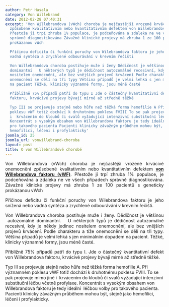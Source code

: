 ```yaml
---
author: Petr Hasala
category: Von Willebrand
date: 2012-02-28 07:40:31
excerpt: 'Von Willebrandova (vWch) choroba je nejčastější vrozené krvácivé onemocnění
  způsobené kvalitativním nebo kvantitativním defektem von Willebrandova faktoru (vWF)
  Přestože jí trpí zhruba 1% populace, je podceňována a zdaleka ne ve všech případech
  správně diagnostikována Závažné klinické projevy má zhruba 1 ze 100 pacientů s geneticky
  prokázanou vWch

  Příčinou deficitu či funkční poruchy von Wilebrandova faktoru je jeho snížená nebo
  vadná syntéza a zrychlené odbourávání v krevním řečišti

  Von Willebrandova choroba postihuje muže i ženy Dědičnost je většinou  autozomálně
  dominantní   U některých typů je dědičnost autozomálně recesivní, kdy je někdy jedinec
  nositelem onemocnění, ale bez vnějších projevů krvácení Podle charakteru a tíže
  onemocnění se dělí na tři typy Většina případů je velmi lehká s jen minimálním dopadem
  na pacient Těžké, klinicky významné formy, jsou méně časté

  Přibližně 75% případů patří do typu I Jde o částečný kvantitativní defekt von Willebrandova
  faktoru, krvácivé projevy bývají mírné až středně těžké

  Typ III se projevuje stejně nebo hůře než těžká forma hemofilie A Při významném
  poklesu vWF totiž dochází k druhotnému poklesu FVIII To se pak projevuje mimo jiné
  i  krvácením do kloubů či svalů vyžadující intenzivní substituční léčbu včetně profylaxe
  Koncentrát s vysokým obsahem von Willebrandova faktoru je tedy ideální  léčbou volby
  pro takového pacienta Pacienti klinicky závažným průběhem mohou být, stejně jako
  hemofilici, léčeni i profylakticky'
joomla_id: 25
joomla_url: vonwillebrand-choroba
layout: post
title: O von Willebrandově chorobě
---
```


<p style="text-align: justify;">Von Willebrandova (vWch) choroba je nejčastější vrozené krvácivé onemocnění způsobené kvalitativním nebo kvantitativním defektem <strong><a href="http://cs.wikipedia.org/wiki/Von_Willebrand%C5%AFv_faktor" target="_blank" title="von Willebrandův faktor">von Willebrandova faktoru (vWF)</a></strong>. Přestože jí trpí zhruba 1% populace, je podceňována a zdaleka ne ve všech případech správně diagnostikována. Závažné klinické projevy má zhruba 1 ze 100 pacientů s geneticky prokázanou vWch</p>
<p style="text-align: justify;">Příčinou deficitu či funkční poruchy von Wilebrandova faktoru je jeho snížená nebo vadná syntéza a zrychlené odbourávání v krevním řečišti.</p>
<p style="text-align: justify;">Von Willebrandova choroba postihuje muže i ženy. Dědičnost je většinou  autozomálně dominantní.   U některých typů je dědičnost autozomálně recesivní, kdy je někdy jedinec nositelem onemocnění, ale bez vnějších projevů krvácení. Podle charakteru a tíže onemocnění se dělí na tři typy. Většina případů je velmi lehká s jen minimálním dopadem na pacient. Těžké, klinicky významné formy, jsou méně časté.</p>
<p style="text-align: justify;">Přibližně 75% případů patří do typu I. Jde o částečný kvantitativní defekt von Willebrandova faktoru, krvácivé projevy bývají mírné až středně těžké.</p>
<p><span class="alert">Typ III se projevuje stejně nebo hůře než těžká forma hemofilie A. Při významném poklesu vWF totiž dochází k druhotnému poklesu FVIII. To se pak projevuje mimo jiné i  krvácením do kloubů či svalů vyžadující intenzivní substituční léčbu včetně profylaxe. Koncentrát s vysokým obsahem von Willebrandova faktoru je tedy ideální  léčbou volby pro takového pacienta. Pacienti klinicky závažným průběhem mohou být, stejně jako hemofilici, léčeni i profylakticky.</span></p>